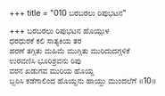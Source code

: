 +++
title = "010 ಬರಬರಲು ರಿಪುಭಟನ"

+++
ಬರಬರಲು ರಿಪುಭಟನ ಹೊಯ್ಗುಳ  
ಧರಧುರಕೆ ಕಲಿ ಸಾತ್ಯಕಿಯ ತರ  
ಹರಣೆ ತಗ್ಗಿತು ಮಹಿಮೆ ಮುಗ್ಗಿತು ಮುರಿದುದಗ್ಗಳಿಕೆ  
ಉರವಣಿಸಿ ಭೂರಿಶ್ರವನು ರಿಪು  
ವರನ ಖಡುಗವ ಮುರಿಯ ಹೊಯ್ದ  
ಬ್ಬರಿಸಿ ಕಡೆಗಾಲಿಂದ ಹೊಯ್ದನು ಹಾಯ್ದು ಮುಂದಲೆಗೆ    ॥10॥